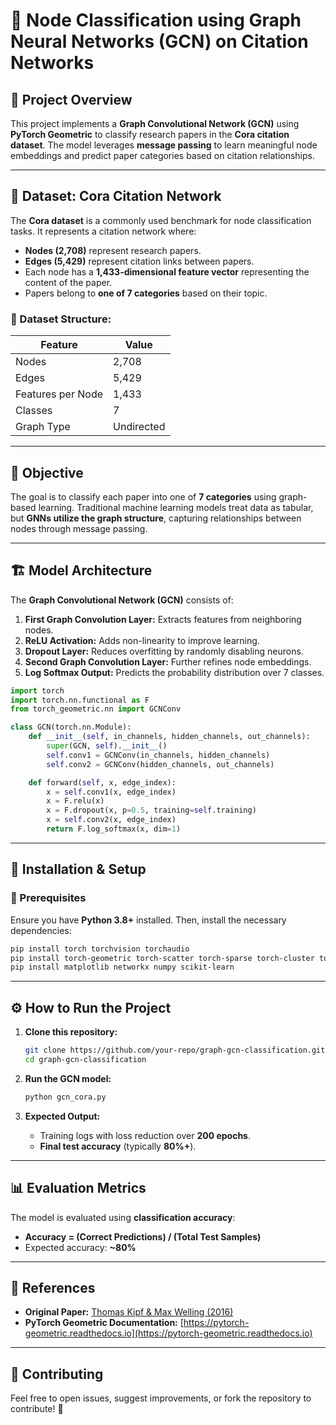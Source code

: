 # 📜 Node Classification using Graph Neural Networks (GCN) on Citation Networks

## 📌 Project Overview
This project implements a **Graph Convolutional Network (GCN)** using **PyTorch Geometric** to classify research papers in the **Cora citation dataset**. The model leverages **message passing** to learn meaningful node embeddings and predict paper categories based on citation relationships.

---

## 📂 Dataset: Cora Citation Network
The **Cora dataset** is a commonly used benchmark for node classification tasks. It represents a citation network where:
- **Nodes (2,708)** represent research papers.
- **Edges (5,429)** represent citation links between papers.
- Each node has a **1,433-dimensional feature vector** representing the content of the paper.
- Papers belong to **one of 7 categories** based on their topic.

### 🔹 Dataset Structure:

| Feature | Value |
|---------|-------|
| Nodes   | 2,708 |
| Edges   | 5,429 |
| Features per Node | 1,433 |
| Classes | 7 |
| Graph Type | Undirected |

---

## 🎯 Objective
The goal is to classify each paper into one of **7 categories** using graph-based learning. Traditional machine learning models treat data as tabular, but **GNNs utilize the graph structure**, capturing relationships between nodes through message passing.

---

## 🏗 Model Architecture
The **Graph Convolutional Network (GCN)** consists of:
1. **First Graph Convolution Layer:** Extracts features from neighboring nodes.
2. **ReLU Activation:** Adds non-linearity to improve learning.
3. **Dropout Layer:** Reduces overfitting by randomly disabling neurons.
4. **Second Graph Convolution Layer:** Further refines node embeddings.
5. **Log Softmax Output:** Predicts the probability distribution over 7 classes.

```python
import torch
import torch.nn.functional as F
from torch_geometric.nn import GCNConv

class GCN(torch.nn.Module):
    def __init__(self, in_channels, hidden_channels, out_channels):
        super(GCN, self).__init__()
        self.conv1 = GCNConv(in_channels, hidden_channels)
        self.conv2 = GCNConv(hidden_channels, out_channels)

    def forward(self, x, edge_index):
        x = self.conv1(x, edge_index)
        x = F.relu(x)
        x = F.dropout(x, p=0.5, training=self.training)
        x = self.conv2(x, edge_index)
        return F.log_softmax(x, dim=1)
```

---

## 🚀 Installation & Setup
### 🔹 Prerequisites
Ensure you have **Python 3.8+** installed. Then, install the necessary dependencies:

```bash
pip install torch torchvision torchaudio
pip install torch-geometric torch-scatter torch-sparse torch-cluster torch-spline-conv
pip install matplotlib networkx numpy scikit-learn
```

---

## ⚙️ How to Run the Project
1. **Clone this repository:**
   ```bash
   git clone https://github.com/your-repo/graph-gcn-classification.git
   cd graph-gcn-classification
   ```

2. **Run the GCN model:**
   ```bash
   python gcn_cora.py
   ```

3. **Expected Output:**
   - Training logs with loss reduction over **200 epochs**.
   - **Final test accuracy** (typically **80%+**).

---

## 📊 Evaluation Metrics
The model is evaluated using **classification accuracy**:
- **Accuracy = (Correct Predictions) / (Total Test Samples)**
- Expected accuracy: **~80%**


---

## 📜 References
- **Original Paper:** [Thomas Kipf & Max Welling (2016)](https://arxiv.org/abs/1609.02907)
- **PyTorch Geometric Documentation:** [https://pytorch-geometric.readthedocs.io](https://pytorch-geometric.readthedocs.io)

---

## 🤝 Contributing
Feel free to open issues, suggest improvements, or fork the repository to contribute! 🚀
